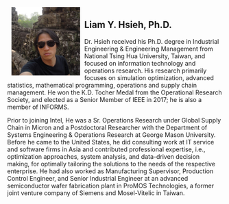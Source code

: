 <img src="team/../../assets/img/liam.jpg" width="160" align="left" HSPACE="10" VSPACE="0">

## Liam Y. Hsieh, Ph.D.  

Dr. Hsieh received his Ph.D. degree in Industrial Engineering & Engineering Management from National Tsing Hua University, Taiwan, and focused on information technology and operations research. His research primarily focuses on simulation optimization, advanced statistics, mathematical programming, operations and supply chain management. He won the K.D. Tocher Medal from the Operational Research Society, and elected as a Senior Member of IEEE in 2017; he is also a member of INFORMS.

Prior to joining Intel, He was a Sr. Operations Research under Global Supply Chain in Micron and a Postdoctoral Researcher with the Department of Systems Engineering & Operations Research at George Mason University. Before he came to the United States, he did consulting work at IT service and software firms in Asia and contributed professional expertise, i.e., optimization approaches, system analysis, and data-driven decision making, for optimally tailoring the solutions to the needs of the respective enterprise. He had also worked as Manufacturing Supervisor, Production Control Engineer, and Senior Industrial Engineer at an advanced semiconductor wafer fabrication plant in ProMOS Technologies, a former joint venture company of Siemens and Mosel-Vitelic in Taiwan.



